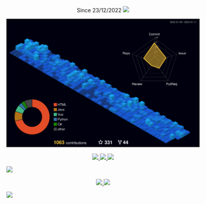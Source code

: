 <p align="center">
  Since 23/12/2022
  <a href="https://github.com/antonkomarev/github-profile-views-counter">
    <img src="https://komarev.com/ghpvc/?username=HHHMHA&style=for-the-badge">
  </a>
</p>
<img src="./profile-3d-contrib/profile-night-view.svg">
<p align="center">
  <a href="https://github.com/anuraghazra/github-readme-stats">
    <img src="https://github-readme-stats.vercel.app/api?username=HHHMHA&count_private=true&include_all_commits=true&show_icons=true&theme=tokyonight&hide_border=true">
  </a>
  <a href="https://github.com/DenverCoder1/github-readme-streak-stats">
    <img src="https://github-readme-streak-stats.herokuapp.com?user=HHHMHA&theme=tokyonight&hide_border=true">
  </a>
  <a href="https://github.com/anuraghazra/github-readme-stats">
    <img src="https://github-readme-stats.vercel.app/api/wakatime?username=J2mF&theme=tokyonight&hide_border=true">
  </a>
</p>
<p align="center>
  <a href="https://github.com/Ashutosh00710/github-readme-activity-graph">
    <img src="https://github-readme-activity-graph.cyclic.app/graph?username=HHHMHA&theme=tokyo-night&hide_border=true">
  </a>       
</p>
<p align="center">
  <a href="https://github.com/anuraghazra/github-readme-stats">
    <img src="https://github-readme-stats.vercel.app/api/top-langs/?username=HHHMHA&theme=tokyonight&hide_border=true">
  </a>
  
  <img src="https://wakatime.com/share/@J2mF/9f612237-2dea-4b77-92a3-e7d83b228337.svg">
</p>
<p align="center>
  <a href="https://github.com/ryo-ma/github-profile-trophy">
    <img src="https://github-profile-trophy.vercel.app/?username=HHHMHA&theme=tokyonight&hide_border=true&column=7&margin-w=15&margin-h=15&no-frame=true">
  </a>       
</p>
